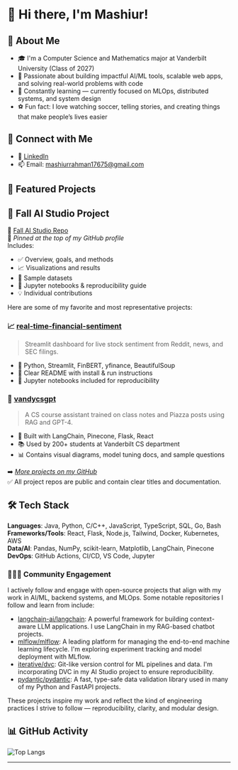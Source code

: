 # 👋 Hi there, I'm Mashiur!

## 🚀 About Me

- 🎓 I'm a Computer Science and Mathematics major at Vanderbilt University (Class of 2027)
- 🤖 Passionate about building impactful AI/ML tools, scalable web apps, and solving real-world problems with code
- 🌱 Constantly learning — currently focused on MLOps, distributed systems, and system design
- ⚽ Fun fact: I love watching soccer, telling stories, and creating things that make people’s lives easier

## 🔗 Connect with Me

- 💼 [LinkedIn](https://www.linkedin.com/in/mashter/)
- 📫 Email: mashiurrahman17675@gmail.com


## 📌 Featured Projects

## 📂 Fall AI Studio Project

🔗 [Fall AI Studio Repo](https://github.com/mashcodes10/airbnb-price-prediction)  
📌 *Pinned at the top of my GitHub profile*  
Includes:
- ✅ Overview, goals, and methods
- 📈 Visualizations and results
- 🧪 Sample datasets
- 📘 Jupyter notebooks & reproducibility guide
- 💡 Individual contributions


Here are some of my favorite and most representative projects:

### 📈 [real-time-financial-sentiment](https://github.com/mashcodes10/real-time-financial-sentiment)
> Streamlit dashboard for live stock sentiment from Reddit, news, and SEC filings.

- 🧰 Python, Streamlit, FinBERT, yfinance, BeautifulSoup
- 📄 Clear README with install & run instructions
- 📑 Jupyter notebooks included for reproducibility

### 💬 [vandycsgpt](https://github.com/mashcodes10/vandycsgpt)
> A CS course assistant trained on class notes and Piazza posts using RAG and GPT-4.

- 🔧 Built with LangChain, Pinecone, Flask, React
- 📚 Used by 200+ students at Vanderbilt CS department
- 📊 Contains visual diagrams, model tuning docs, and sample questions

➡️ *[More projects on my GitHub](https://github.com/mashcodes10?tab=repositories)*  
✅ All project repos are public and contain clear titles and documentation.


## 🛠️ Tech Stack

**Languages**: Java, Python, C/C++, JavaScript, TypeScript, SQL, Go, Bash  
**Frameworks/Tools**: React, Flask, Node.js, Tailwind, Docker, Kubernetes, AWS  
**Data/AI**: Pandas, NumPy, scikit-learn, Matplotlib, LangChain, Pinecone  
**DevOps**: GitHub Actions, CI/CD, VS Code, Jupyter

### 🧑‍🤝‍🧑 Community Engagement

I actively follow and engage with open-source projects that align with my work in AI/ML, backend systems, and MLOps. Some notable repositories I follow and learn from include:

- [langchain-ai/langchain](https://github.com/langchain-ai/langchain): A powerful framework for building context-aware LLM applications. I use LangChain in my RAG-based chatbot projects.
- [mlflow/mlflow](https://github.com/mlflow/mlflow): A leading platform for managing the end-to-end machine learning lifecycle. I'm exploring experiment tracking and model deployment with MLflow.
- [iterative/dvc](https://github.com/iterative/dvc): Git-like version control for ML pipelines and data. I'm incorporating DVC in my AI Studio project to ensure reproducibility.
- [pydantic/pydantic](https://github.com/pydantic/pydantic): A fast, type-safe data validation library used in many of my Python and FastAPI projects.

These projects inspire my work and reflect the kind of engineering practices I strive to follow — reproducibility, clarity, and modular design.


## 📊 GitHub Activity

![Top Langs](https://github-readme-stats.vercel.app/api/top-langs/?username=mashcodes10&layout=compact)



---


